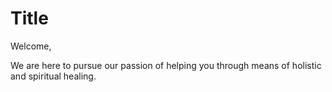 # Title

Welcome,

We are here to pursue our passion of helping you through means of holistic and spiritual healing.
